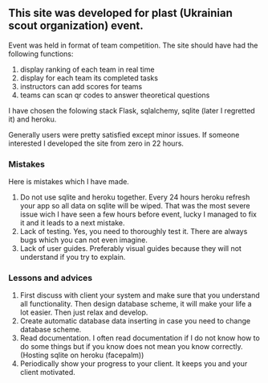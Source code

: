 ## This site was developed for plast (Ukrainian scout organization) event.

Event was held in format of team competition.
The site should have had the following functions: 
1. display ranking of each team in real time
2. display for each team its completed tasks
3. instructors can add scores for teams
4. teams can scan qr codes to answer theoretical questions

I have chosen the folowing stack Flask, sqlalchemy, sqlite (later I regretted it) and heroku.

Generally users were pretty satisfied except minor issues.
If someone interested I developed the site from zero in 22 hours.

### Mistakes
Here is mistakes which I have made.

1. Do not use sqlite and heroku together. Every 24 hours heroku refresh your app so all data on sqlite will be wiped. That was the most severe issue wich I have seen a few hours before event, lucky I managed to fix it and it leads to a next mistake.
2. Lack of testing. Yes, you need to thoroughly test it. There are always bugs which you can not even imagine.
3. Lack of user guides. Preferably visual guides because they will not understand if you try to explain.

### Lessons and advices
1. First discuss with client your system and make sure that you understand all functionality. Then design database scheme, it will make your life a lot easier. Then just relax and develop.
2. Create automatic database data inserting in case you need to change database scheme.
3. Read documentation. I often read documentation if I do not know how to do some things but if you know does not mean you know correctly. (Hosting sqlite on heroku (facepalm))
4. Periodically show your progress to your client. It keeps you and your client motivated.